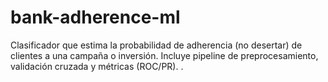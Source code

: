 # bank-adherence-ml
Clasificador que estima la probabilidad de adherencia (no desertar) de clientes a una campaña o inversión. Incluye pipeline de preprocesamiento, validación cruzada y métricas (ROC/PR).
.
